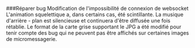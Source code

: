###Réparer bug
Modification de l'impossibilité de connexion de websocket
L'animation squelettique a, dans certains cas, été scintillante.
La musique d'arrière - plan est silencieuse et continuera d'être diffusée une fois rétablie.
Le format de la carte grise supportant le JPG a été modifié pour tenir compte des bug qui ne peuvent pas être affichés sur certaines images de micromessagerie.